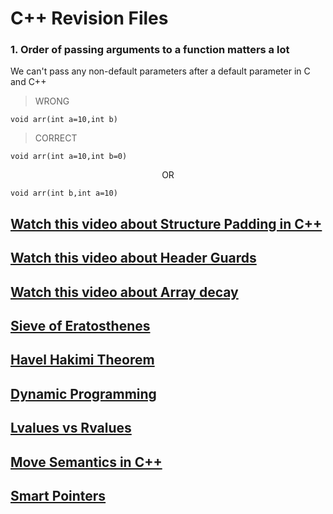 # C++ Revision Files
   ### 1. Order of passing arguments to a function matters a lot <br>
   We can't pass any non-default parameters after a default parameter in C and C++
   > WRONG <br>
 ```
 void arr(int a=10,int b)
 ```
   > CORRECT <br>
 ```
 void arr(int a=10,int b=0)
```
<p align="center">OR</p>

```
void arr(int b,int a=10)
```
  ## [Watch this video about Structure Padding in C++](https://youtu.be/aROgtACPjjg)
  ## [Watch this video about Header Guards](https://youtu.be/wRq8pxJEpfc)
  ## [Watch this video about Array decay](https://youtu.be/hsUivWegqYU)
  ## [Sieve of Eratosthenes](https://youtu.be/nDPo9hsDNvU)
  ## [Havel Hakimi Theorem](https://youtu.be/DdCxNvULI-c)
  ## [Dynamic Programming](https://youtu.be/oBt53YbR9Kk)
  ## [Lvalues vs Rvalues](https://youtu.be/fbYknr-HPYE)
  ## [Move Semantics in C++](https://youtu.be/ehMg6zvXuMY)
  ## [Smart Pointers](https://youtu.be/UOB7-B2MfwA)